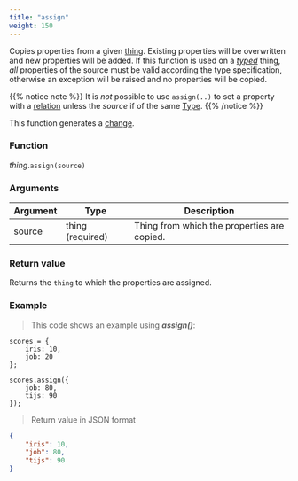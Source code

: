 ```yaml
---
title: "assign"
weight: 150
---
```


Copies properties from a given [thing](..). Existing properties will be overwritten and new properties will be added. If this function is used on a *[typed](../../typed)* thing, *all* properties of the source must be valid according the type specification, otherwise an exception will be raised and no properties will be copied.

{{% notice note %}}
It is *not* possible to use `assign(..)` to set a property with a [relation](../../../collection-api/mod_type/rel) unless the *source* if of the same [Type](../../../overview/type).
{{% /notice %}}

This function generates a [change](../../../overview/changes).

### Function

*thing*.`assign(source)`

### Arguments

Argument | Type | Description
-------- | ---- | -----------
source | thing (required) | Thing from which the properties are copied.

### Return value

Returns the `thing` to which the properties are assigned.

### Example

> This code shows an example using ***assign()***:

```thingsdb,json_response
scores = {
    iris: 10,
    job: 20
};

scores.assign({
    job: 80,
    tijs: 90
});
```

> Return value in JSON format

```json
{
    "iris": 10,
    "job": 80,
    "tijs": 90
}
```
